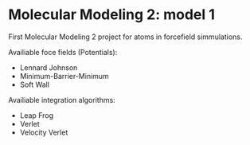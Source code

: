 # Molecular Modeling 2: model 1
First Molecular Modeling 2 project for atoms in forcefield simmulations.

Availiable foce fields (Potentials):
* Lennard Johnson
* Minimum-Barrier-Minimum
* Soft Wall

Availiable integration algorithms:
* Leap Frog
* Verlet
* Velocity Verlet
